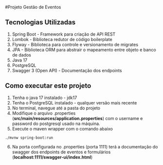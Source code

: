 #Projeto Gestão de Eventos

## Tecnologias Utilizadas

  1. Spring Boot - Framework para criação de API REST
  2. Lombok - Biblioteca redutor de código boilerplate
  3. Flyway - Biblioteca para controle e versionamento de migrates
  4. JPA - Biblioteca ORM para abstrair o mapeamento entre objeto e banco de dados
  5. Java 17
  6. PostgreSQL
  7. Swagger 3 (Open API) - Documentação dos endpoints

## Como executar este projeto

  1. Tenha o java 17 instalado - jdk17
  2. Tenha o PostgreSQL instalado - qualquer versão mais recente
  3. No terminal, navegue até a pasta do projeto
  4. Modifique o arquivo .properties (**src/main/resources/application.properties**) com o username e password do postgresql usado na máquina.
  5. Execute o maven wrapper com o comando abaixo

```maven
./mvnw spring-boot:run

```

  6. Na porta configurada no .properties (porta 1111) terá a documentação do swagger dos endpoints de eventos e formulários (**localhost:1111/swagger-ui/index.html**)

